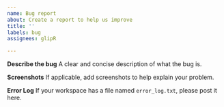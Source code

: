 ```yaml
---
name: Bug report
about: Create a report to help us improve
title: ''
labels: bug
assignees: glipR

---
```


**Describe the bug**
A clear and concise description of what the bug is.

**Screenshots**
If applicable, add screenshots to help explain your problem.

**Error Log**
If your workspace has a file named `error_log.txt`, please post it here.
